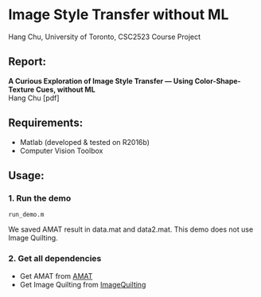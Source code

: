 # Image Style Transfer without ML

Hang Chu, University of Toronto, CSC2523 Course Project

## Report:

**A Curious Exploration of Image Style Transfer — Using Color-Shape-Texture Cues, without ML**  
Hang Chu 
[pdf]


## Requirements:
- Matlab (developed & tested on R2016b)
- Computer Vision Toolbox

## Usage:
### 1. Run the demo

```
run_demo.m
```

We saved AMAT result in data.mat and data2.mat. This demo does not use Image Quilting.

### 2. Get all dependencies

- Get AMAT from [AMAT](https://github.com/tsogkas/amat)
- Get Image Quilting from [ImageQuilting](https://github.com/PJunhyuk/ImageQuilting)
